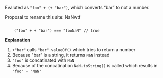 Evaluted as `"foo" + (+ "bar")`, which converts “bar” to not a number.

Proposal to rename this site: NaNwtf

<code>
    ("foo" + + "bar") === "fooNaN" // true
</code>

**Explanation**
1. `+"bar"` calls `"bar".valueOf()` which tries to return a number
2. Because "bar" is a string, it returns `NaN` instead
3. `"foo"` is concatinated with `NaN`
4. Because of the concatination `NaN.toString()` is called which results in `"foo" + "NaN"`
